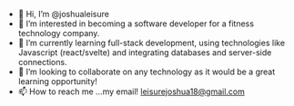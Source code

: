 - 👋 Hi, I’m @joshualeisure
- 👀 I’m interested in becoming a software developer for a fitness technology company.
- 🌱 I’m currently learning full-stack development, using technologies like Javascript (react/svelte) and integrating databases and server-side connections.
- 💞️ I’m looking to collaborate on any technology as it would be a great learning opportunity!
- 📫 How to reach me ...my email! leisurejoshua18@gmail.com

<!---
joshualeisure/joshualeisure is a ✨ special ✨ repository because its `README.md` (this file) appears on your GitHub profile.
You can click the Preview link to take a look at your changes.
--->

